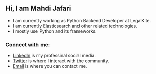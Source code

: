## Hi, I am Mahdi Jafari


 - I am currently working as Python Backend Developer at LegalKite.
 - I am currently Elasticsearch and other related technologies.
 - I mostly use Python and its frameworks.

### Connect with me: 

 - [LinkedIn](https://linkedin.com/in/mahdijafari12/) is my professinal social media.
 - [Twitter](https://twitter.com/themahdijafari) is where I interact with the community.
 - [Email](mailto:jafarimahdi.me@gmail.com) is where you can contact me.


